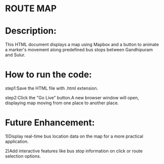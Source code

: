 # ROUTE MAP

# Description:

This HTML document displays a map using Mapbox and a button to animate a marker's movement along predefined bus stops between Gandhipuram and Sulur.

# How to run the code:

step1:Save the HTML file with .html extension.

step2:Click the "Go Live" button.A new browser window will open, displaying map moving from one place to another place.

# Future Enhancement:

1)Display real-time bus location data on the map for a more practical application.

2)Add interactive features like bus stop information on click or route selection options.
